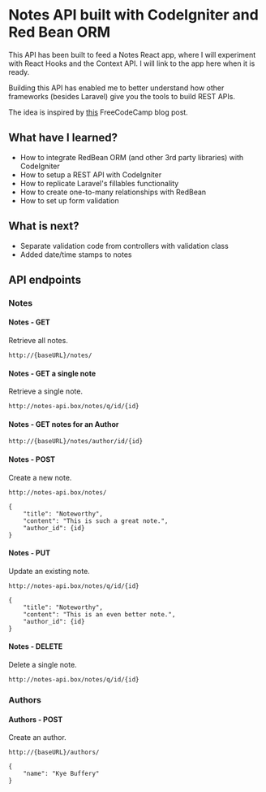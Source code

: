 # Notes API built with CodeIgniter and Red Bean ORM

This API has been built to feed a Notes React app, where I will experiment with React Hooks and the Context API. I will link to the app here when it is ready.

Building this API has enabled me to better understand how other frameworks (besides Laravel) give you the tools to build REST APIs. 

The idea is inspired by [this](https://medium.freecodecamp.org/every-time-you-build-a-to-do-list-app-a-puppy-dies-505b54637a5d#a6c7) FreeCodeCamp blog post.

## What have I learned?

* How to integrate RedBean ORM (and other 3rd party libraries) with CodeIgniter 
* How to setup a REST API with CodeIgniter
* How to replicate Laravel's fillables functionality
* How to create one-to-many relationships with RedBean
* How to set up form validation

## What is next?

* Separate validation code from controllers with validation class
* Added date/time stamps to notes

## API endpoints

### Notes

#### Notes - GET

Retrieve all notes.

```
http://{baseURL}/notes/
```

#### Notes - GET a single note

Retrieve a single note.

```
http://notes-api.box/notes/q/id/{id}
```

#### Notes - GET notes for an Author
```
http://{baseURL}/notes/author/id/{id}
```

#### Notes - POST

Create a new note.

```
http://notes-api.box/notes/
```

```
{
	"title": "Noteworthy",
	"content": "This is such a great note.",
	"author_id": {id}
}
```

#### Notes - PUT 

Update an existing note.

```
http://notes-api.box/notes/q/id/{id}
```

```
{
	"title": "Noteworthy",
	"content": "This is an even better note.",
	"author_id": {id}
}
```

#### Notes - DELETE

Delete a single note.

```
http://notes-api.box/notes/q/id/{id}
```

### Authors

#### Authors - POST

Create an author.

```
http://{baseURL}/authors/
```

```
{
	"name": "Kye Buffery"
}
```